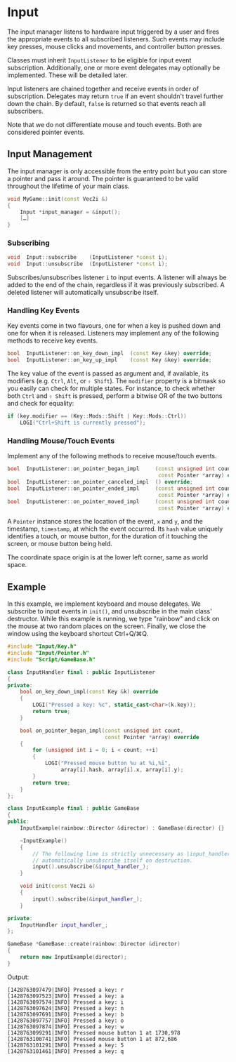# Input

The input manager listens to hardware input triggered by a user and fires the
appropriate events to all subscribed listeners. Such events may include key
presses, mouse clicks and movements, and controller button presses.

Classes must inherit `InputListener` to be eligible for input event
subscription. Additionally, one or more event delegates may optionally be
implemented. These will be detailed later.

Input listeners are chained together and receive events in order of
subscription. Delegates may return `true` if an event shouldn't travel further
down the chain. By default, `false` is returned so that events reach all
subscribers.

Note that we do not differentiate mouse and touch events. Both are considered
pointer events.

## Input Management

The input manager is only accessible from the entry point but you can store a
pointer and pass it around. The pointer is guaranteed to be valid throughout the
lifetime of your main class.

```c++
void MyGame::init(const Vec2i &)
{
    Input *input_manager = &input();
    […]
}
```

### Subscribing

```c++
void  Input::subscribe    (InputListener *const i);
void  Input::unsubscribe  (InputListener *const i);
```

Subscribes/unsubscribes listener `i` to input events. A listener will always be
added to the end of the chain, regardless if it was previously subscribed. A
deleted listener will automatically unsubscribe itself.

### Handling Key Events

Key events come in two flavours, one for when a key is pushed down and one for
when it is released. Listeners may implement any of the following methods to
receive key events.

```c++
bool  InputListener::on_key_down_impl  (const Key &key) override;
bool  InputListener::on_key_up_impl    (const Key &key) override;
```

The key value of the event is passed as argument and, if available, its
modifiers (e.g. `Ctrl`, `Alt`, or `⇧ Shift`). The `modifier` property is a
bitmask so you easily can check for multiple states. For instance, to check
whether both `Ctrl` and `⇧ Shift` is pressed, perform a bitwise OR of the two
buttons and check for equality:

```c++
if (key.modifier == (Key::Mods::Shift | Key::Mods::Ctrl))
    LOGI("Ctrl+Shift is currently pressed");
```

### Handling Mouse/Touch Events

Implement any of the following methods to receive mouse/touch events.

```c++
bool  InputListener::on_pointer_began_impl     (const unsigned int count,
                                                const Pointer *array) override;
bool  InputListener::on_pointer_canceled_impl  () override;
bool  InputListener::on_pointer_ended_impl     (const unsigned int count,
                                                const Pointer *array) override;
bool  InputListener::on_pointer_moved_impl     (const unsigned int count,
                                                const Pointer *array) override;
```

A `Pointer` instance stores the location of the event, `x` and `y`, and the
timestamp, `timestamp`, at which the event occurred. Its `hash` value uniquely
identifies a touch, or mouse button, for the duration of it touching the screen,
or mouse button being held.

The coordinate space origin is at the lower left corner, same as world space.

## Example

In this example, we implement keyboard and mouse delegates. We subscribe to
input events in `init()`, and unsubscribe in the main class' destructor. While
this example is running, we type "rainbow" and click on the mouse at two random
places on the screen. Finally, we close the window using the keyboard shortcut
Ctrl+Q/⌘Q.

```c++
#include "Input/Key.h"
#include "Input/Pointer.h"
#include "Script/GameBase.h"

class InputHandler final : public InputListener
{
private:
    bool on_key_down_impl(const Key &k) override
    {
        LOGI("Pressed a key: %c", static_cast<char>(k.key));
        return true;
    }

    bool on_pointer_began_impl(const unsigned int count,
                               const Pointer *array) override
    {
        for (unsigned int i = 0; i < count; ++i)
        {
            LOGI("Pressed mouse button %u at %i,%i",
                 array[i].hash, array[i].x, array[i].y);
        }
        return true;
    }
};

class InputExample final : public GameBase
{
public:
    InputExample(rainbow::Director &director) : GameBase(director) {}

    ~InputExample()
    {
        // The following line is strictly unnecessary as |input_handler_| will
        // automatically unsubscribe itself on destruction.
        input().unsubscribe(&input_handler_);
    }

    void init(const Vec2i &)
    {
        input().subscribe(&input_handler_);
    }

private:
    InputHandler input_handler_;
};

GameBase *GameBase::create(rainbow::Director &director)
{
    return new InputExample(director);
}
```

Output:

```console
[1428763097479|INFO] Pressed a key: r
[1428763097523|INFO] Pressed a key: a
[1428763097574|INFO] Pressed a key: i
[1428763097624|INFO] Pressed a key: n
[1428763097691|INFO] Pressed a key: b
[1428763097757|INFO] Pressed a key: o
[1428763097874|INFO] Pressed a key: w
[1428763099291|INFO] Pressed mouse button 1 at 1730,978
[1428763100741|INFO] Pressed mouse button 1 at 872,686
[1428763101291|INFO] Pressed a key: 5
[1428763101461|INFO] Pressed a key: q
```
